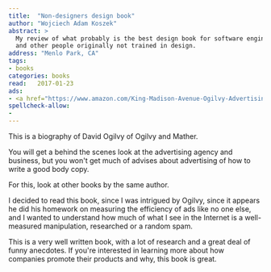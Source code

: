 ```yaml
---
title:  "Non-designers design book"
author: "Wojciech Adam Koszek"
abstract: >
  My review of what probably is the best design book for software engineers
  and other people originally not trained in design.
address: "Menlo Park, CA"
tags:
- books
categories: books
read:	2017-01-23
ads:
- <a href="https://www.amazon.com/King-Madison-Avenue-Ogilvy-Advertising/dp/0230100368/ref=as_li_ss_il?ie=UTF8&linkCode=li2&tag=wkoszek08-20&linkId=36ea482edc8d4b1f1c8e8b1943acd321" target="_blank"><img border="0" src="//ws-na.amazon-adsystem.com/widgets/q?_encoding=UTF8&ASIN=0230100368&Format=_SL160_&ID=AsinImage&MarketPlace=US&ServiceVersion=20070822&WS=1&tag=wkoszek08-20" ></a><img src="https://ir-na.amazon-adsystem.com/e/ir?t=wkoszek08-20&l=li2&o=1&a=0230100368" width="1" height="1" border="0" alt="" style="border:none !important; margin:0px !important;" />
spellcheck-allow:
- 
---
```


This is a biography of David Ogilvy of Ogilvy and Mather.

You will get a behind the scenes look at the advertising agency and
business, but you won't get much of advises about advertising of how to
write a good body copy.

For this, look at other books by the same author.

I decided to read this book, since I was intrigued by Ogilvy, since it
appears he did his homework on measuring the efficiency of ads like no one
else, and I wanted to understand how much of what I see in the Internet is a
well-measured manipulation, researched or a random spam.

This is a very well written book, with a lot of research and a great deal of
funny anecdotes. If you're interested in learning more about how companies
promote their products and why, this book is great.
